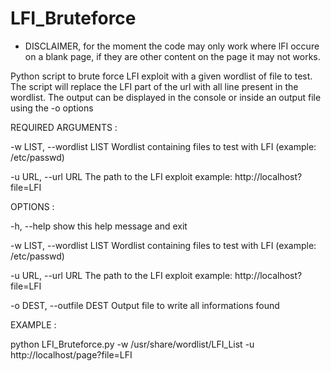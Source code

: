 # LFI_Bruteforce
* DISCLAIMER, for the moment the code may only work where lFI occure on a blank page, if they are other content
	      on the page it may not works. 

Python script to brute force LFI exploit with a given wordlist of file to test. 
The script will replace the LFI part of the url with all line present in the wordlist. 
The output can be displayed in the console or inside an output file using the -o options 



REQUIRED ARGUMENTS :

  -w LIST, --wordlist LIST     Wordlist containing files to test with LFI (example: /etc/passwd)
	
  -u URL, --url URL            The path to the LFI exploit example: http://localhost?file=LFI
	
	

OPTIONS :

 -h, --help                   show this help message and exit
 
 -w LIST, --wordlist LIST     Wordlist containing files to test with LFI (example: /etc/passwd)
 
 -u URL, --url URL            The path to the LFI exploit example: http://localhost?file=LFI
 
 -o DEST, --outfile DEST      Output file to write all informations found


EXAMPLE : 

python LFI_Bruteforce.py -w /usr/share/wordlist/LFI_List -u http://localhost/page?file=LFI 
